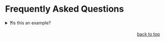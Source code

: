 <a name="readme-top"></a>

# Frequently Asked Questions

<!--  -->
<details><summary>❓Is this an example?</summary>
Yes it is!
</details>



<p align="right"><a href="#readme-top">back to top</a></p>

<!-- MARKDOWN LINKS & IMAGES (https://www.markdownguide.org/basic-syntax/#reference-style-links) -->
[product-screenshot]: images/screenshot.png
[made-with-love-shield]: https://img.shields.io/badge/Made%20with-%E2%9D%A4-red?style=for-the-badge
[contributions-welcome-shield]: https://img.shields.io/badge/Contributions-Welcome-brightgreen?style=for-the-badge
[repo-status-shield]: https://img.shields.io/badge/Status-Active-success?style=for-the-badge
[dotnet-shield]: https://img.shields.io/badge/.NET%209-512BD4?style=for-the-badge
[windows-shield]: https://img.shields.io/badge/Windows-0078D6?style=for-the-badge
[visual-studio-shield]: https://img.shields.io/badge/Visual%20Studio%20-5C2D91?style=for-the-badge
[wpf-shield]: https://img.shields.io/badge/WPF-6A5ACD?style=for-the-badge
[xaml-shield]: https://img.shields.io/badge/XAML-0C54C2?style=for-the-badge
[csharp-shield]: https://img.shields.io/badge/C%23-239120?style=for-the-badge
[mvvm-shield]: https://img.shields.io/badge/MVVM-FF6F00?style=for-the-badge

[dotnet-link]: https://dotnet.microsoft.com/
[windows-link]: https://support.microsoft.com/en-us/welcometowindows
[visual-studio-link]: https://visualstudio.microsoft.com/
[wpf-link]: https://learn.microsoft.com/en-us/dotnet/desktop/wpf/
[xaml-link]: https://learn.microsoft.com/en-us/dotnet/desktop/wpf/xaml/
[csharp-link]: https://dotnet.microsoft.com/en-us/languages/csharp
[mvvm-link]: https://learn.microsoft.com/de-de/dotnet/architecture/maui/mvvm
